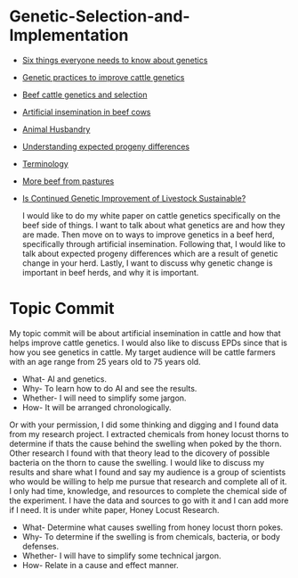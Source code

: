 # Genetic-Selection-and-Implementation
- [Six things everyone needs to know about genetics](https://www.ashg.org/education/everyone_2.shtml)
- [Genetic practices to improve cattle genetics](https://articles.extension.org/pages/72667/genetic-practices-to-improve-beef-cattle-reproduction)
- [Beef cattle genetics and selection](https://www.uaex.edu/farm-ranch/animals-forages/beef-cattle/breeding-genetic-selection.aspx)
- [Artificial insemination in beef cows](http://www.thebeefsite.com/articles/721/artificial-insemination-for-beef-cattle/)
- [Animal Husbandry](http://agritech.tnau.ac.in/animal_husbandry/animhus_cattle_AI.html)
- [Understanding expected progeny differences](https://pubs.ext.vt.edu/400/400-804/400-804.html)
- [Terminology](https://selectsiresbeef.com/index.php/beefreources/term)
- [More beef from pastures](http://mbfp.mla.com.au/Cattle-genetics)
- [Is Continued Genetic Improvement of Livestock Sustainable?](https://www.ncbi.nlm.nih.gov/pmc/articles/PMC4788124/)

  I would like to do my white paper on cattle genetics specifically on the beef side of things. I want to talk about what genetics are and how they are made. Then move on to ways to improve genetics in a beef herd, specifically through artificial insemination. Following that, I would like to talk about expected progeny differences which are a result of genetic change in your herd. Lastly, I want to discuss why genetic change is important in beef herds, and why it is important. 

# Topic Commit

My topic commit will be about artificial insemination in cattle and how that helps improve cattle genetics. I would also like to discuss EPDs since that is how you see genetics in cattle. My target audience will be cattle farmers with an age range from 25 years old to 75 years old. 
- What- AI and genetics.
- Why- To learn how to do AI and see the results.
- Whether- I will need to simplify some jargon.
- How- It will be arranged chronologically.

Or with your permission, I did some thinking and digging and I found data from my research project. I extracted chemicals from honey locust thorns to determine if thats the cause behind the swelling when poked by the thorn. Other research I found with that theory lead to the dicovery of possible bacteria on the thorn to cause the swelling. I would like to discuss my results and share what I found and say my audience is a group of scientists who would be willing to help me pursue that research and complete all of it. I only had time, knowledge, and resources to complete the chemical side of the experiment. I have the data and sources to go with it and I can add more if I need. It is under white paper, Honey Locust Research. 
- What- Determine what causes swelling from honey locust thorn pokes.
- Why- To determine if the swelling is from chemicals, bacteria, or body defenses. 
- Whether- I will have to simplify some technical jargon.
- How- Relate in a cause and effect manner. 

